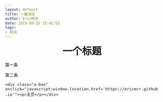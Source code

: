 ```yaml
---
layout: default
title: 一篇测试
author: EricMCR
date: 2019-09-25 15:42:53
tags:
- 测试
---
```

<p style="text-align: center;"><b><font face="KaiTi" size="6">一个标题</font></b></p><p>第一条</p><p>第二条</p><pre class=" prettyprint lang-html"><span class="html-tag" style="font-size: medium; white-space: pre-wrap;">&lt;div <span class="html-attribute-name">class</span>="<span class="html-attribute-value">a-box</span>" <span class="html-attribute-name">onclick</span>="<span class="html-attribute-value">javascript:window.location.href='https://ericmcr.github.io'</span>"&gt;</span><span class="html-tag" style="font-size: medium; white-space: pre-wrap;">&lt;p&gt;</span><span style="font-size: medium; white-space: pre-wrap;">主页</span><span class="html-tag" style="font-size: medium; white-space: pre-wrap;">&lt;/p&gt;</span><span class="html-tag" style="font-size: medium; white-space: pre-wrap;">&lt;/div&gt;</span></pre>